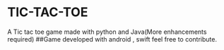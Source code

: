 # TIC-TAC-TOE
A Tic tac toe game made with python and Java(More enhancements required)
##Game developed with android , swift feel free to contribute.</br>

